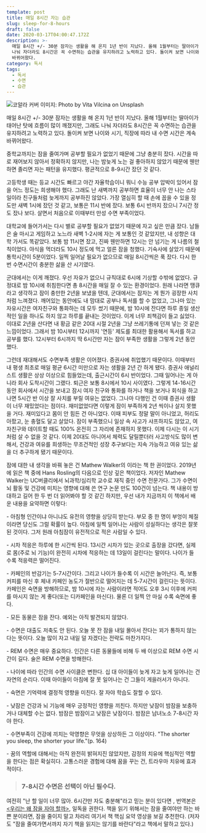 ```yaml
---
template: post
title: 매일 8시간 자는 습관
slug: sleep-for-8-hours
draft: false
date: 2020-03-17T04:00:47.172Z
description: >-
  매일 8시간 +/- 30분 잠자는 생활을 해 온지 1년 반이 지났다. 올해 1월부터는 딸아이가 태어난 탓에 흐름이 많이 깨졌지만, 그래도
  나눠 자더라도 8시간은 꼭 수면하는 습관을 유지하려고 노력하고 있다. 돌이켜 보면 나이와 시기, 직장에 따라 내 수면 시간은 계속
  바뀌어왔다.
category: 독서
tags:
  - 독서
  - 수면
  - 습관
---
```

![코알라](https://images.unsplash.com/photo-1496316778157-e826f5bb47f2?ixlib=rb-1.2.1&ixid=eyJhcHBfaWQiOjEyMDd9&auto=format&fit=crop&w=1355&q=80 "코알")
커버 이미지: Photo by Vita Vilcina on Unsplash

매일 8시간 +/- 30분 잠자는 생활을 해 온지 1년 반이 지났다. 올해 1월부터는 딸아이가 태어난 탓에 흐름이 많이 깨졌지만, 그래도 나눠 자더라도 8시간은 꼭 수면하는 습관을 유지하려고 노력하고 있다. 돌이켜 보면 나이와 시기, 직장에 따라 내 수면 시간은 계속 바뀌어왔다.

중학교까지는 잠을 줄여가며 공부할 필요가 없었기 때문에 그냥 충분히 잤다. 시간을 따로 재어보지 않아서 정확하지 않지만, 나는 밤늦게 노는 걸 좋아하지 않았기 때문에 웬만하면 졸리면 자는 패턴을 유지했다. 평균적으로 8-9시간 잤던 것 같다.

고등학생 때는 등교 시간도 빠르고 야간 자율학습이니 뭐니 수능 공부 압박이 있어서 잠을 어느 정도는 희생해야 했다. 그래도 난 새벽까지 공부하면 효율이 너무 안 나는 스타일이라 친구들처럼 늦게까지 공부하진 않았다. 가장 열심히 할 때 손에 꼽을 수 있을 정도만 새벽 1시에 잤던 것 같고, 보통은 11시 반에 잤다. 보통 6시 반까지 잤으니 7시간 정도 잤나 보다. 살면서 처음으로 이때부터 만성 수면 부족이었다.

대학교에 들어가서는 다시 별로 공부할 필요가 없었기 때문에 자고 싶은 만큼 잤다. 남들은 술 마시고 게임하고 노느라 새벽 1-2시에 자는 게 보통인 것 같았지만, 내 성향은 대학 가서도 똑같았다. 보통 밤 11시면 잤고, 진짜 웬만하면 12시는 안 넘기는 게 나름의 철칙이었다. 야식을 먹더라도 10시 정도에 먹고 얼른 잠을 청했다. 기숙사에 살았기 때문에 통학시간이 5분이었다. 일찍 일어날 필요가 없으므로 매일 8시간씩은 푹 잤다. 다시 한번 수면시간이 충분한 삶을 산 시기였다.

군대에서는 이게 깨졌다. 우선 자유가 없으니 규칙대로 6시에 기상할 수밖에 없었다. 규정대로 밤 10시에 취침한다면 총 8시간을 매일 잘 수 있는 환경이었다. 원래 나라면 땡큐라고 생각하고 잠이 충만한 2년을 보냈을 텐데, 군대에서는 잠자는 게 뭔가 굉장한 사치처럼 느껴졌다. 깨어있는 동안에도 내 맘대로 공부나 독서를 할 수 없었고, 그나마 있는 자유시간은 여자친구와 통화하는 데 모두 썼기 때문에, 밤 10시에 잔다면 하루 종일 생산적인 일을 하나도 하지 않고 하루를 끝내는 것이었다. 이게 너무 죄책감이 들고 싫었다. 이대로 2년을 산다면 내 황금 같은 20대 시절 2년을 그냥 쓰레기통에 던져 넣는 것 같은 느낌이었다. 그래서 밤 10시부터 12시까지 '연등' 제도를 최대한 활용해서 독서를 하고 공부를 했다. 12시부터 6시까지 딱 6시간만 자는 잠이 부족한 생활을 그렇게 2년 동안 했다.

그런데 재대해서도 수면부족 생활은 이어졌다. 증권사에 취업했기 때문이다. 이때부터 내 평생 최초로 매일 평균 6시간 미만으로 자는 생활을 2년 간 하게 됐다. 증권사 애널리스트 생활은 상상 이상으로 힘들었는데, 출근시간이 6시 반이었다. 그때 일어나는 게 아니라 회사 도착시간이 그랬다. 퇴근은 보통 8시에서 10시 사이였다. 그렇게 14-16시간 동안 회사에서 시간을 보내고 잠시 여자 친구와 통화를 하거나 책을 보거나 회식을 하고 나면 5시간 반 이상 잘 사치를 부릴 여유는 없었다. 그나마 다행인 건 이때 증권사 생활이 너무 재밌었다는 점이다. 재미없었다면 이렇게 잠이 부족하게 2년 씩이나 살지 못했을 거다. 재미있다고 몸이 안 힘든 건 아니었다. 이때 피부도 정말 말이 아니었고, 허리도 아팠고, 눈 충혈도 달고 살았다. 잠이 부족했으니 일상 속 사고가 샤프하지도 않았고, 여자친구와 데이트할 때도 100% 온전히 그 자리에 존재하지 못했다. 이제 다시는 이 시기처럼 살 수 없을 것 같다. 이제 20대도 아니어서 체력도 달릴뿐더러 사고방식도 많이 변해서, 건강과 여유를 희생하는 무조건적인 성장 추구보다는 지속 가능하고 여유 있는 삶을 더 추구하게 됐기 때문이다.

잠에 대한 내 생각을 바꿔 놓은 건 Mathew Walker의 <Why We Sleep>이라는 책 한 권이었다. 2019년에 읽은 책 중에 Hans Rosling의 <Factfulness> 다음으로 인상 깊은 책이었다. 저자인 Mathew Walker는 UC버클리에서 뇌과학/심리학 교수로 재직 중인 수면 전문가다. 그가 수면이 뇌 활동 및 건강에 미치는 영향에 대해 쓴 연구 논문 만도 100건이 넘는다. 책 내용이 방대하고 길어 한 두 번 더 읽어봐야 할 것 같긴 하지만, 우선 내가 지금까지 이 책에서 배운 내용을 요약하면 이렇다:

\- 아침형 인간이냐 아니냐도 유전의 영향을 상당히 받는다. 부모 중 한 명이 부엉이 체질이라면 당신도 그럴 확률이 높다. 아침에 일찍 일어나는 사람이 성실하다는 생각은 잘못된 것이다. 그저 원래 아침잠이 유전적으로 적은 사람일 수 있다.

\- 시차 적응은 하루에 한 시간씩 된다. 13시간 시차가 있는 곳으로 출장을 갔다면, 실제로 몸(주로 뇌 기능)이 완전히 시차에 적응하는 데 13일이 걸린다는 말이다. 나이가 들 수록 적응력은 떨어진다.

\- 카페인의 반감기는 5-7시간이다. 그리고 나이가 들수록 이 시간은 늘어난다. 즉, 보통 커피를 마신 후 체내 카페인 농도가 절반으로 떨어지는 데 5-7시간이 걸린다는 뜻이다. 카페인은 숙면을 방해하므로, 밤 10시에 자는 사람이라면 적어도 오후 3시 이후에 커피를 마시지 않는 게 좋다(또는 디카페인을 마신다). 물론 더 일찍 안 마실 수록 숙면에 좋다.

\- 모든 동물은 잠을 잔다. 예외는 아직 발견되지 않았다.

\- 수면은 대출도 저축도 안 된다. 오늘 못 잔 잠을 내일 몰아서 잔다는 꾀가 통하지 않는다는 뜻이다. 오늘 많이 자고 내일 덜 자겠다는 전략도 마찬가지다.

\- REM 수면은 매우 중요하다. 인간은 다른 동물들에 비해 두 배 이상으로 REM 수면 시간이 길다. 술은 REM 수면을 방해한다.

\- 나이에 따라 인간의 수면 사이클은 변한다. 십 대 아이들이 늦게 자고 늦게 일어나는 건 자연의 순리다. 이때 아이들이 아침에 잘 못 일어나는 건 그들이 게을러서가 아니다.

\- 숙면은 기억력에 결정적 영향을 미친다. 잘 자야 학습도 잘할 수 있다.

\- 낮잠은 건강과 뇌 기능에 매우 긍정적인 영향을 끼친다. 하지만 낮잠이 밤잠을 보충하거나 대체할 수는 없다. 밤잠은 밤잠이고 낮잠은 낮잠이다. 밤잠은 남녀노소 7-8시간 자야 한다.

\- 수면부족이 건강에 끼치는 악영향은 무엇을 상상하든 그 이상이다. "The shorter you sleep, the shorter your life."(p. 164)

\- 꿈의 역할에 대해서는 아직 완전히 밝혀지진 않았지만, 감정의 치유에 핵심적인 역할을 한다는 점은 확실히다. 고통스러운 경험에 대해 꿈을 꾸는 건, 트라우마 치유에 효과적이다.

> ### 7-8시간 수면은 선택이 아닌 필수다.

여전히 "난 할 일이 너무 많아. 6시간만 자도 충분해"라고 믿는 분이 있다면 <Why We Sleep>, 번역본은 [<우리는 왜 잠을 자야 할까>](http://www.yes24.com/Product/Goods/69761743), 일독을 권한다. 책을 읽기 위해서는 잠을 줄여야만 하는 바쁜 분이라면, 잠을 줄이지 말고 차라리 여기서 책 핵심 요약 영상을 보길 추천한다. (저자도 "잠을 줄여가면서까지 자기 책을 읽지는 않기를 바란다"라고 책에서 말하고 있다.)
